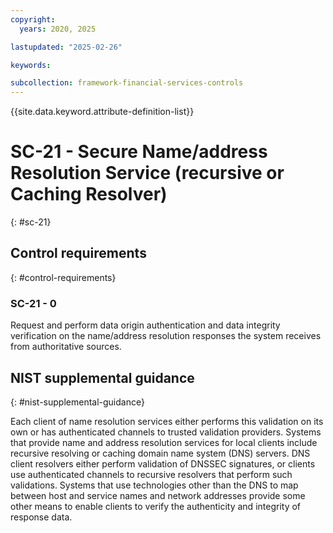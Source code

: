 ```yaml
---
copyright:
  years: 2020, 2025

lastupdated: "2025-02-26"

keywords:

subcollection: framework-financial-services-controls
---
```


{{site.data.keyword.attribute-definition-list}}

# SC-21 - Secure Name/address Resolution Service (recursive or Caching Resolver)
{: #sc-21}

## Control requirements
{: #control-requirements}



### SC-21 - 0


Request and perform data origin authentication and data integrity verification on the name/address resolution responses the system receives from authoritative sources.












## NIST supplemental guidance
{: #nist-supplemental-guidance}

Each client of name resolution services either performs this validation on its own or has authenticated channels to trusted validation providers. Systems that provide name and address resolution services for local clients include recursive resolving or caching domain name system (DNS) servers. DNS client resolvers either perform validation of DNSSEC signatures, or clients use authenticated channels to recursive resolvers that perform such validations. Systems that use technologies other than the DNS to map between host and service names and network addresses provide some other means to enable clients to verify the authenticity and integrity of response data.
